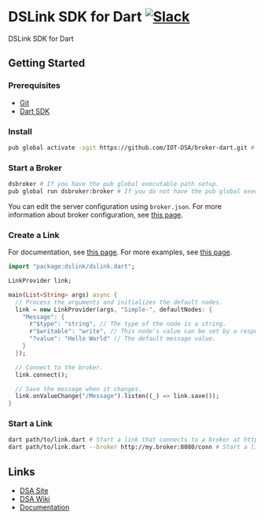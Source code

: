 # DSLink SDK for Dart <!--[![Build Status](https://travis-ci.org/IOT-DSA/sdk-dslink-dart.svg?branch=master)](https://travis-ci.org/IOT-DSA/sdk-dslink-dart) [![Coverage Status](https://coveralls.io/repos/IOT-DSA/sdk-dslink-dart/badge.svg?branch=master&service=github)](https://coveralls.io/github/IOT-DSA/sdk-dslink-dart?branch=develop)--> [![Slack](https://dsa-slack.herokuapp.com/badge.svg)](https://dsa-slack.herokuapp.com/)

DSLink SDK for Dart

## Getting Started

### Prerequisites

- [Git](https://git-scm.com/downloads)
- [Dart SDK](https://www.dartlang.org/downloads/)

### Install

```bash
pub global activate -sgit https://github.com/IOT-DSA/broker-dart.git # Globally install the DSA Broker
```

### Start a Broker

```bash
dsbroker # If you have the pub global executable path setup.
pub global run dsbroker:broker # If you do not have the pub global executable path setup.
```

You can edit the server configuration using `broker.json`. For more information about broker configuration, see [this page](https://github.com/IOT-DSA/sdk-dslink-dart/wiki/Configuring-a-Broker).

### Create a Link

For documentation, see [this page](http://iot-dsa.github.io/docs/sdks/dart/).
For more examples, see [this page](https://github.com/IOT-DSA/sdk-dslink-dart/tree/master/example).

```dart
import "package:dslink/dslink.dart";

LinkProvider link;

main(List<String> args) async {
  // Process the arguments and initializes the default nodes.
  link = new LinkProvider(args, "Simple-", defaultNodes: {
    "Message": {
      r"$type": "string", // The type of the node is a string.
      r"$writable": "write", // This node's value can be set by a responder link.
      "?value": "Hello World" // The default message value.
    }
  });

  // Connect to the broker.
  link.connect();

  // Save the message when it changes.
  link.onValueChange("/Message").listen((_) => link.save());
}
```

### Start a Link

```bash
dart path/to/link.dart # Start a link that connects to a broker at http://127.0.0.1:8080/conn
dart path/to/link.dart --broker http://my.broker:8080/conn # Start a link that connects to the specified broker.
```

## Links

- [DSA Site](http://iot-dsa.org/)
- [DSA Wiki](https://github.com/IOT-DSA/docs/wiki)
- [Documentation](http://iot-dsa.github.io/docs/sdks/dart/)

